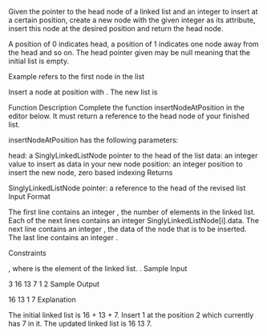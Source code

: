 Given the pointer to the head node of a linked list and an integer to insert at a certain position, create a new node with the given integer as its  attribute, insert this node at the desired position and return the head node.

A position of 0 indicates head, a position of 1 indicates one node away from the head and so on. The head pointer given may be null meaning that the initial list is empty.

Example
 refers to the first node in the list 


Insert a node at position  with . The new list is 

Function Description Complete the function insertNodeAtPosition in the editor below. It must return a reference to the head node of your finished list.

insertNodeAtPosition has the following parameters:

head: a SinglyLinkedListNode pointer to the head of the list
data: an integer value to insert as data in your new node
position: an integer position to insert the new node, zero based indexing
Returns

SinglyLinkedListNode pointer: a reference to the head of the revised list
Input Format

The first line contains an integer , the number of elements in the linked list.
Each of the next  lines contains an integer SinglyLinkedListNode[i].data.
The next line contains an integer , the data of the node that is to be inserted.
The last line contains an integer .

Constraints

, where  is the  element of the linked list.
.
Sample Input

3
16
13
7
1
2
Sample Output

16 13 1 7
Explanation

The initial linked list is 16 + 13 + 7. Insert 1 at the position 2 which currently has 7 in it. The updated linked
list is 16 13 7.
